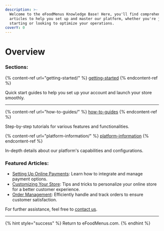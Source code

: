 ```yaml
---
description: >-
  Welcome to the eFoodMenus Knowledge Base! Here, you'll find comprehensive
  articles to help you set up and master our platform, whether you're just
  starting or looking to optimize your operations.
coverY: 0
---
```


# Overview

### **Sections:**

{% content-ref url="getting-started/" %}
[getting-started](getting-started/)
{% endcontent-ref %}

Quick start guides to help you set up your account and launch your store smoothly.

***

{% content-ref url="how-to-guides/" %}
[how-to-guides](how-to-guides/)
{% endcontent-ref %}

Step-by-step tutorials for various features and functionalities.

{% content-ref url="platform-information/" %}
[platform-information](platform-information/)
{% endcontent-ref %}

In-depth details about our platform's capabilities and configurations.

### **Featured Articles:**

* [Setting Up Online Payments](https://support.cloudwaitress.com/online-payments): Learn how to integrate and manage payment options.
* [Customizing Your Store](https://support.cloudwaitress.com/customize-store): Tips and tricks to personalize your online store for a better customer experience.
* [Order Management](https://support.cloudwaitress.com/order-management): Efficiently handle and track orders to ensure customer satisfaction.

For further assistance, feel free to [contact us](https://support.cloudwaitress.com/contact).

***

{% hint style="success" %}
Return to eFoodMenus.com.
{% endhint %}
